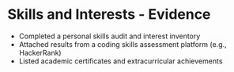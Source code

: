 # Skills and Interests - Evidence

- Completed a personal skills audit and interest inventory
- Attached results from a coding skills assessment platform (e.g., HackerRank)
- Listed academic certificates and extracurricular achievements
